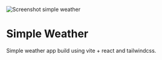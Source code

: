 ![Screenshot simple weather](https://i.ibb.co/f9RDzLd/Screenshot-20231031-151854.webp 'Screenshot')

# Simple Weather

Simple weather app build using vite + react and tailwindcss.
